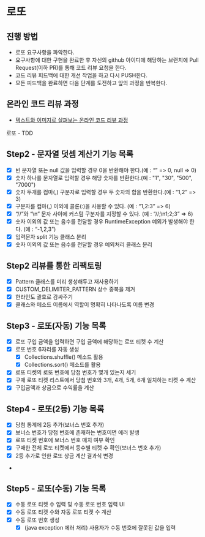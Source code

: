 # 로또
## 진행 방법
* 로또 요구사항을 파악한다.
* 요구사항에 대한 구현을 완료한 후 자신의 github 아이디에 해당하는 브랜치에 Pull Request(이하 PR)를 통해 코드 리뷰 요청을 한다.
* 코드 리뷰 피드백에 대한 개선 작업을 하고 다시 PUSH한다.
* 모든 피드백을 완료하면 다음 단계를 도전하고 앞의 과정을 반복한다.

## 온라인 코드 리뷰 과정
* [텍스트와 이미지로 살펴보는 온라인 코드 리뷰 과정](https://github.com/next-step/nextstep-docs/tree/master/codereview)

로또 - TDD
## Step2 - 문자열 덧셈 계산기 기능 목록
- [x] 빈 문자열 또는 null 값을 입력할 경우 0을 반환해야 한다.(예 : “” => 0, null => 0)
- [x] 숫자 하나를 문자열로 입력할 경우 해당 숫자를 반환한다.(예 : "1", "30", "500", "7000")
- [x] 숫자 두개를 컴마(,) 구분자로 입력할 경우 두 숫자의 합을 반환한다.(예 : “1,2” => 3)
- [x] 구분자를 컴마(,) 이외에 콜론(:)을 사용할 수 있다. (예 : “1,2:3” => 6)
- [x] “//”와 “\n” 문자 사이에 커스텀 구분자를 지정할 수 있다. (예 : “//;\n1;2;3” => 6)
- [x] 숫자 이외의 값 또는 음수를 전달할 경우 RuntimeException 예외가 발생해야 한다. (예 : “-1,2,3”)
- [x] 입력문자 split 기능 클래스 분리
- [x] 숫자 이외의 값 또는 음수를 전달할 경우 예외처리 클래스 분리
## Step2 리뷰를 통한 리팩토링
- [x] Pattern 클래스를 미리 생성해두고 재사용하기
- [x] CUSTOM_DELIMITER_PATTERN 상수 중복을 제거
- [x] 한라인도 괄호로 감싸주기
- [x] 클래스와 메소드 이름에서 역할이 명확히 나타나도록 이름 변경

## Step3 - 로또(자동) 기능 목록
- [x] 로또 구입 금액을 입력하면 구입 금액에 해당하는 로또 티켓 수 계산
- [x] 로또 번호 6자리를 자동 생성
  - [x] Collections.shuffle() 메소드 활용
  - [x] Collections.sort() 메소드를 활용
- [x] 로또 티켓의 로또 번호에 당첨 번호가 몇개 있는지 세기
- [x] 구매 로또 티켓 리스트에서 당첨 번호와 3개, 4개, 5개, 6개 일치하는 티켓 수 계산 
- [x] 구입금액과 상금으로 수익률을 계산

## Step4 - 로또(2등) 기능 목록
- [X] 당첨 통계에 2등 추가(보너스 번호 추가)
- [x] 보너스 번호가 당첨 번호에 존재하는 번호이면 에러 발생
- [X] 로또 티켓 번호에 보너스 번호 매치 여부 확인
- [X] 구매한 전체 로또 티켓에서 등수별 티켓 수 확인(보너스 번호 추가)
- [X] 2등 추가로 인한 로또 상금 계산 결과식 변경
- 
## Step5 - 로또(수동) 기능 목록
- [x] 수동 로또 티켓 수 입력 및 수동 로또 번호 입력 UI
- [x] 수동 로또 티켓 수와 자동 로또 티켓 수 계산
- [x] 수동 로또 번호 생성
  - [x] (java exception 에러 처리) 사용자가 수동 번호에 잘못된 값을 입력
